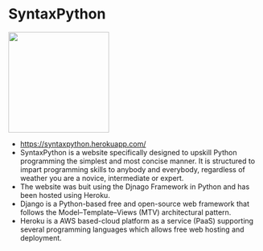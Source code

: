 # SyntaxPython
<img width="200" src="https://user-images.githubusercontent.com/96294811/160237541-27019739-3892-49fd-ab51-bd6afdf28de2.png">

- https://syntaxpython.herokuapp.com/
- SyntaxPython is a website specifically designed to upskill Python programming the simplest and most concise manner. It is structured to impart programming skills to anybody and everybody, regardless of weather you are a novice, intermediate or expert.
- The website was buit using the Djnago Framework in Python and has been hosted using Heroku.
- Django is a Python-based free and open-source web framework that follows the Model–Template–Views (MTV) architectural pattern.
- Heroku is a AWS based-cloud platform as a service (PaaS) supporting several programming languages which allows free web hosting and deployment.
